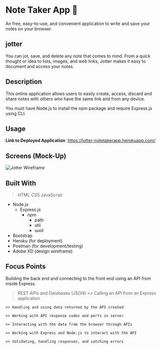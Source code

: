 # Note Taker App 📝
An free, easy-to-use, and convenient application to write and save your notes on your browser.

## jotter
You can jot, save, and delete any note that comes to mind. From a quick thought or idea to lists, images, and web links, Jotter makes it easy to document and access your notes.

## Description
This online application allows users to easily create, access, discard and share notes with others who have the same link and from any device. 

You must have Node.js to install the npm package and require Express.js using CLI.

## Usage

**Link to Deployed Application**: https://jotter-notetakerapp.herokuapp.com/

<!-- ## Installation
1. To clone this repository to your local device:
> Enter `git clone <URL>` into the command-line

2. To install necessary packages:
> Enter `npm i` into the command-line

## Usage
Once the repository has been cloned locally and all packages have been installed, open your command-line, making sure you `cd` to the correct directory that holds your code.

3. To initialize the application, enter the following command into the command-line:
> `node server.js`

The Jotter application should respond:
`Jotter app listening at 'http://localhost:3001'`

4. Press cmd + select or copy and paste the link provided to open this application in the browser -->

## Screens (Mock-Up)

![Jotter Wireframe](https://user-images.githubusercontent.com/115776118/211790060-536e8510-8157-4ecf-92bf-7729f5559be1.png)


## Built With
> HTML
> CSS
> JavaScript

* Node.js
    * Express.js
        * npm
            * path
            * util
            * uuid
* Bootstrap
* Heroku (for deployment)
* Postman (for development/testing)
* Adobe XD (design wireframe)

## Focus Points
Building the back end and connecting to the front end using an API from inside Express. 

> REST APIs and Databases (JSON)
    >> Calling an API from an Express application

    >> Handling and using data returned by the API created

    >> Working with API response codes and ports in server

    >> Interacting with the data from the browser through APIs

    >> Working with Express and Node.js to interact with the API

    >> Validating, handling responses, and catching errors









